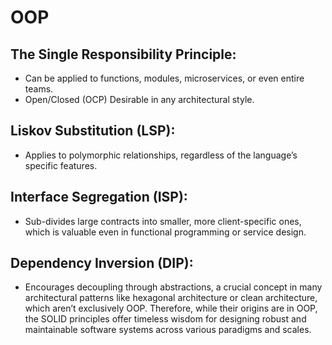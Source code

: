 # OOP

## The Single Responsibility Principle:
- Can be applied to functions, modules, microservices, or even entire teams.
- Open/Closed (OCP) Desirable in any architectural style.

## Liskov Substitution (LSP):
- Applies to polymorphic relationships, regardless of the language’s specific features.

## Interface Segregation (ISP):
- Sub-divides large contracts into smaller, more client-specific ones, which is valuable even in functional programming or service design.

## Dependency Inversion (DIP):
- Encourages decoupling through abstractions, a crucial concept in many architectural patterns like hexagonal architecture or clean architecture, which aren’t exclusively OOP. Therefore, while their origins are in OOP, the SOLID principles offer timeless wisdom for designing robust and maintainable software systems across various paradigms and scales.
